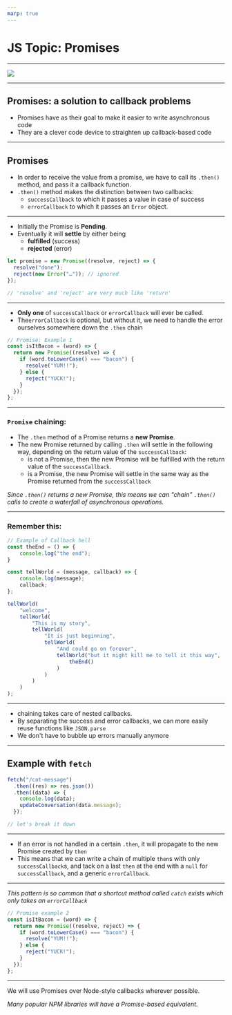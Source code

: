 ```yaml
---
marp: true
---
```


# JS Topic: Promises

---

![](https://media0.giphy.com/media/l1J9wZJLPywQuKovK/giphy.gif)

---

## Promises: a solution to callback problems

- Promises have as their goal to make it easier to write asynchronous code
- They are a clever code device to straighten up callback-based code

---

## Promises

- In order to receive the value from a promise, we have to call its `.then()` method, and pass it a callback function.
- `.then()` method makes the distinction between two callbacks:
  - `successCallback` to which it passes a value in case of success
  - `errorCallback` to which it passes an `Error` object.

---

- Initially the Promise is **Pending**.
- Eventually it will **settle** by either being
  - **fulfilled** (success)
  - **rejected** (error)

```js
let promise = new Promise((resolve, reject) => {
  resolve("done");
  reject(new Error("…")); // ignored
});

// 'resolve' and 'reject' are very much like 'return'
```

---

- **Only one** of `successCallback` or `errorCallback` will ever be called.
- The`errorCallback` is optional, but without it, we need to handle the error ourselves somewhere down the `.then` chain

```js
// Promise: Example 1
const isItBacon = (word) => {
  return new Promise((resolve) => {
    if (word.toLowerCase() === "bacon") {
      resolve("YUM!!");
    } else {
      reject("YUCK!");
    }
  });
};
```

---

### `Promise` chaining:

- The `.then` method of a Promise returns a **new Promise**.
- The new Promise returned by calling `.then` will settle in the following way, depending on the return value of the `successCallback`:
  - is not a Promise, then the new Promise will be fulfilled with the return value of the `successCallback`.
  - is a Promise, the new Promise will settle in the same way as the Promise returned from the `successCallback`

_Since `.then()` returns a new Promise, this means we can "chain" `.then()` calls to create a waterfall of asynchronous operations._

---

### Remember this:

```js
// Example of Callback hell
const theEnd = () => {
    console.log("the end");
}

const tellWorld = (message, callback) => {
    console.log(message);
    callback;
};

tellWorld(
    "welcome",
    tellWorld(
        "This is my story",
        tellWorld(
            "It is just beginning",
            tellWorld(
                "And could go on forever",
                tellWorld("but it might kill me to tell it this way", 
                    theEnd()
                )
            )
        )
    )
);
```

---

- chaining takes care of nested callbacks.
- By separating the success and error callbacks, we can more easily reuse functions like `JSON.parse`
- We don't have to bubble up errors manually anymore

---

## Example with `fetch`

```js
fetch("/cat-message")
  .then((res) => res.json())
  .then((data) => {
    console.log(data);
    updateConversation(data.message);
  });

// let's break it down
```

---

- If an error is not handled in a certain `.then`, it will propagate to the new Promise created by `then`
- This means that we can write a chain of multiple `then`s with only `successCallback`s, and tack on a last `then` at the end with a `null` for `successCallback`, and a generic `errorCallback`.

---

_This pattern is so common that a shortcut method called `catch` exists which only takes an `errorCallback`_

```js
// Promise example 2
const isItBacon = (word) => {
  return new Promise((resolve, reject) => {
    if (word.toLowerCase() === "bacon") {
      resolve("YUM!!");
    } else {
      reject("YUCK!");
    }
  });
};
```

---

We will use Promises over Node-style callbacks wherever possible.

_Many popular NPM libraries will have a Promise-based equivalent._

